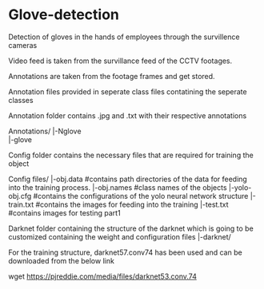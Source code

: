 # Glove-detection
Detection of gloves in the hands of employees through the survillence cameras 

Video feed is taken from the survillance feed of the CCTV footages. 

Annotations are taken from the footage frames and get stored. 

Annotation files provided in seperate class files contatining the seperate classes

Annotation folder contains .jpg and .txt with their respective annotations


Annotations/
|-Nglove  
|-glove

Config folder contains the necessary files that are required for training the object

Config files/
|-obj.data #contains path directories of the data for feeding into the training process.
|-obj.names #class names of the objects
|-yolo-obj.cfg #contains the configurations of the yolo neural network structure
|-train.txt #contains the images for feeding into the training
|-test.txt #contains images for testing part1

Darknet folder containing the structure of the darknet which is going to be customized containing the weight and configuration files 
|-darknet/

For the training structure, darknet57.conv74 has been used and can be downloaded from the below link

wget https://pjreddie.com/media/files/darknet53.conv.74
